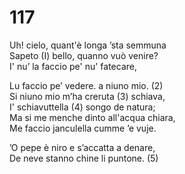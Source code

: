# 117
  
Uh! cielo, quant'è longa ’sta semmuna  
Sapeto (I) bello, quanno vuò venire?  
I' nu’ la faccio pe' nu' fatecare,  
  
Lu faccio pe’ vedere. a niuno mio. (2)  
Si niuno mio m’ha creruta (3) schiava,  
I' schiavuttella (4) songo de natura;  
Ma si me menche dinto all'acqua chiara,  
Me faccio janculella cumme ’e vuje.  
  
’O pepe è niro e s’accatta a denare,  
De neve stanno chine li puntone. (5)  
  

